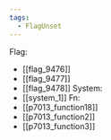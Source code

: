 ```yaml
---
tags:
  - FlagUnset
---
```

Flag:
- [[flag_9476]]
- [[flag_9477]]
- [[flag_9478]]
System:
- [[system_1]]
Fn:
- [[p7013_function18]]
- [[p7013_function2]]
- [[p7013_function3]]
